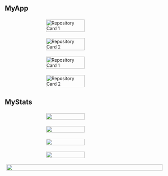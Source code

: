 ## MyApp

<div style="display: flex; justify-content: center; gap: 10px; flex-wrap: wrap; margin-top: 10px;">
  <img src="https://github-readme-stats.vercel.app/api/pin/?username=miura-taiga&repo=dust-hunters&theme=vue-dark" alt="Repository Card 1" style="width: 49%; height: auto; margin: 5px;">
  <img src="https://github-readme-stats.vercel.app/api/pin/?username=miura-taiga&repo=runteq_dependency_checker&theme=vue-dark" alt="Repository Card 2" style="width: 49%; height: auto; margin: 5px;">
</div>
<div style="display: flex; justify-content: center; gap: 10px; flex-wrap: wrap; margin-top: 10px;">
  <img src="https://github-readme-stats.vercel.app/api/pin/?username=miura-taiga&repo=dust-hunters-front&theme=vue-dark" alt="Repository Card 1" style="width: 49%; height: auto; margin: 5px;">
  <img src="https://github-readme-stats.vercel.app/api/pin/?username=miura-taiga&repo=dust-hunters-back&theme=vue-dark" alt="Repository Card 2" style="width: 49%; height: auto; margin: 5px;">
</div>

## MyStats

<div style="display: flex; justify-content: center; gap: 10px; flex-wrap: wrap;">
  <img src="https://github-readme-stats.vercel.app/api/top-langs/?username=miura-taiga&theme=vue-dark&layout=compact" style="width: 49%; height: auto; margin: 5px;">
  <img src="https://github-profile-trophy.vercel.app/?username=miura-taiga&theme=onestar&column=4" style="width: 49%; height: auto; margin: 5px;">
</div>

<div style="display: flex; justify-content: center; gap: 10px; flex-wrap: wrap; margin-top: 10px;">
  <img src="https://github-readme-stats.vercel.app/api?username=miura-taiga&show_icons=true&theme=vue-dark" style="width: 49%; height: auto; margin: 5px;">
  <img src="https://github-readme-streak-stats.herokuapp.com/?user=miura-taiga&theme=vue-dark" style="width: 49%; height: auto; margin: 5px;">
</div>

<div style="display: flex; justify-content: center; margin-top: 10px;">
  <img src="http://github-profile-summary-cards.vercel.app/api/cards/profile-details?username=miura-taiga&theme=2077" style="width: 99%; height: auto; margin: 5px;">
</div>







<!--
**miura-taiga/miura-taiga** is a ✨ _special_ ✨ repository because its `README.md` (this file) appears on your GitHub profile.

Here are some ideas to get you started:

- 🔭 I’m currently working on ...
- 🌱 I’m currently learning ...
- 👯 I’m looking to collaborate on ...
- 🤔 I’m looking for help with ...
- 💬 Ask me about ...
- 📫 How to reach me: ...
- 😄 Pronouns: ...
- ⚡ Fun fact: ...
-->
